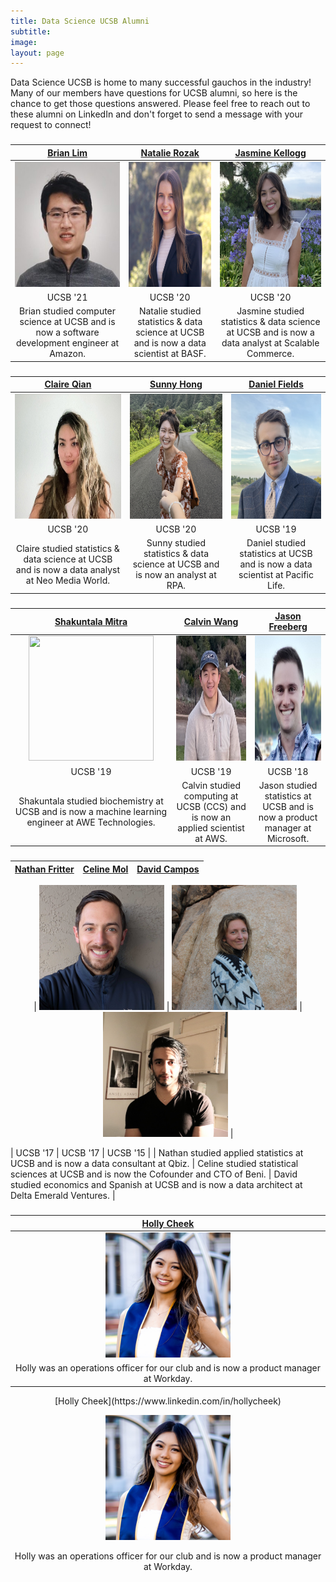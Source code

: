 ```yaml
---
title: Data Science UCSB Alumni
subtitle: 
image:
layout: page
---
```


Data Science UCSB is home to many successful gauchos in the industry! Many of our members have questions for UCSB alumni, so here is the chance to get those questions answered. Please feel free to reach out to these alumni on LinkedIn and don't forget to send a message with your request to connect!

<title> Featured Alumni</title>

<center><h3> </h3></center>

| [Brian Lim](https://www.linkedin.com/in/blimmie) | [Natalie Rozak](https://www.linkedin.com/in/natalie-rozak-74147b13b/) | [Jasmine Kellogg](https://www.linkedin.com/in/jasmine-kellogg) |
|  :----------: |  :----------: |  :----------:  |
| <img src="/images/alumnipics/BrianLim.jpg" width="200" height="200" alt="Brian Lim">  | <img src="/images/alumnipics/NatalieRozak.jpg" width="200" height="200" alt="Natalie Rozak">  | <img src="/images/alumnipics/jasminekellogg.jpg" width="200" height="200" alt="Jasmine Kellogg">  |
| UCSB '21 | UCSB '20 | UCSB '20 |
| Brian studied computer science at UCSB and is now a software development engineer at Amazon. | Natalie studied statistics & data science at UCSB and is now a data scientist at BASF. | Jasmine studied statistics & data science at UCSB and is now a data analyst at Scalable Commerce. |


<center><h3> </h3></center>

| [Claire Qian](https://www.linkedin.com/in/claire-q-6ba818120?trk=people-guest_people_search-card) | [Sunny Hong](https://www.linkedin.com/in/sunnysungheehong/) | [Daniel Fields](https://www.linkedin.com/in/danielfields365) |
|  :----------: |  :----------: | :----------: |
| <img src="/images/alumnipics/ClaireQian.jpg" width="200" height="200" alt="Claire Qian">  | <img src="/images/alumnipics/SunnyHong.jpg" width="200" height="200" alt="Sunny Hong">  | <img src="/images/alumnipics/danielfields.jpg" width="200" height="200" alt="Daniel Fields"> |
| UCSB '20 | UCSB '20 | UCSB '19 | 
| Claire studied statistics & data science at UCSB and is now a data analyst at Neo Media World. | Sunny studied statistics & data science at UCSB and is now an analyst at RPA. | Daniel studied statistics at UCSB and is now a data scientist at Pacific Life. |


<center><h3> </h3></center>

| [Shakuntala Mitra](https://www.linkedin.com/in/shakuntala-mitra) | [Calvin Wang](https://www.linkedin.com/in/calvinwang0628) | [Jason Freeberg](https://www.linkedin.com/in/jfreeberg) |
|  :----------:    |   :----------:   |   :----------:   |
| <img src="/images/alumnipics/mitra.jpg" width="200" height="200" style="width:200;">  | <img src="/images/alumnipics/CalvinWang.jpg" width="200" height="200" style="width:200;">   | <img src="/images/alumnipics/jasonf.jpg" width="200" height="200" style="width:200;">  |
| UCSB '19 | UCSB '19 | UCSB '18 |
| Shakuntala studied biochemistry at UCSB and is now a machine learning engineer at AWE Technologies. | Calvin studied computing at UCSB (CCS) and is now an applied scientist at AWS. | Jason studied statistics at UCSB and is now a product manager at Microsoft. |


<center><h3>  </h3></center>

| [Nathan Fritter](https://www.linkedin.com/in/nathan-fritter/) | [Celine Mol](https://www.linkedin.com/in/celinemol) | [David Campos](https://www.linkedin.com/in/dcamposliz/) |
|   :----------: |   :----------:   |   :----------:  |
<p align="center">
| <img src="/images/alumnipics/NathanFritter.jpg" width="200" height="200" style="width:200:"> | <img src="/images/alumnipics/CelineMol.jpg" width="200" height="200" alt="Celine Mol">  | <img src="/images/alumnipics/DavidCampos.jpg" width="200" height="200" alt="David Campos">  |
</p>
| UCSB '17 | UCSB '17 | UCSB '15 |
| Nathan studied applied statistics at UCSB and is now a data consultant at Qbiz. | Celine studied statistical sciences at UCSB and is now the Cofounder and CTO of Beni. | David studied economics and Spanish at UCSB and is now a data architect at Delta Emerald Ventures. |


<center><h3>  </h3></center>

| [Holly Cheek](https://www.linkedin.com/in/hollycheek) |
|   :----------:   |
| <img src="/images/alumnipics/HollyCheek.jpg" width="200" height="200" alt="Holly Cheek"> |
| Holly was an operations officer for our club and is now a product manager at Workday. |




<center> <b> </b> </center>

<p align="center">
[Holly Cheek](https://www.linkedin.com/in/hollycheek)
</p>
<p align="center">
<img src="/images/alumnipics/HollyCheek.jpg" width="200" height="200" alt="Holly Cheek">
</p>
<p align="center">
Holly was an operations officer for our club and is now a product manager at Workday.
</p>


